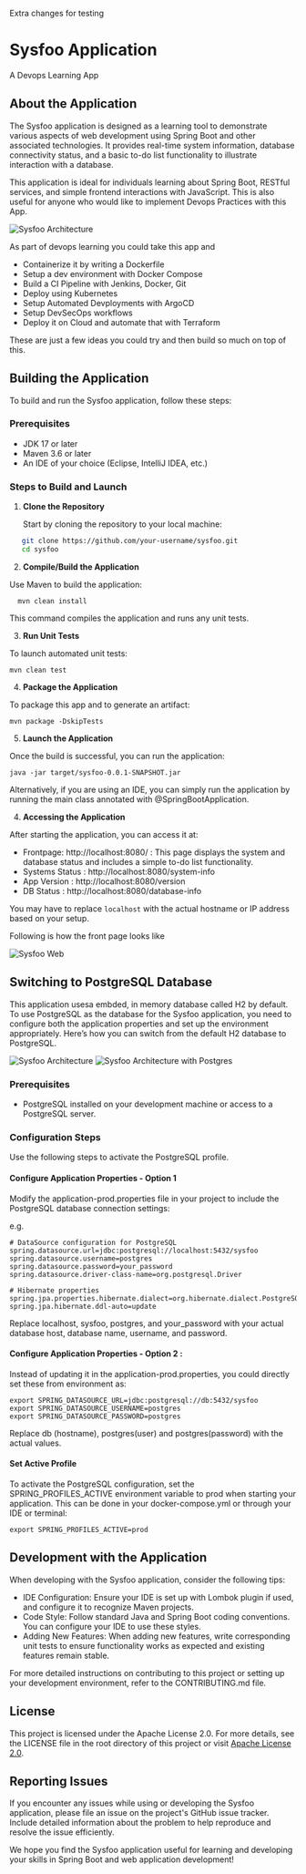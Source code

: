 Extra changes for testing

# Sysfoo Application

A Devops Learning App 

## About the Application

The Sysfoo application is designed as a learning tool to demonstrate various aspects of web development using Spring Boot and other associated technologies. It provides real-time system information, database connectivity status, and a basic to-do list functionality to illustrate interaction with a database.

This application is ideal for individuals learning about Spring Boot, RESTful services, and simple frontend interactions with JavaScript. This is also useful for anyone who would like to implement Devops Practices with this App. 

![Sysfoo Architecture](./docs/h2.jpg)

As part of devops learning you could take this app and

  * Containerize it by writing a Dockerfile 
  * Setup a dev environment with Docker Compose 
  * Build a CI Pipeline with Jenkins, Docker, Git 
  * Deploy using Kubernetes 
  * Setup Automated Devployments with ArgoCD 
  * Setup DevSecOps workflows 
  * Deploy it on Cloud and automate that with Terraform 

These are just a few ideas you could try and then build so much on top of this. 

## Building the Application

To build and run the Sysfoo application, follow these steps:

### Prerequisites

- JDK 17 or later
- Maven 3.6 or later
- An IDE of your choice (Eclipse, IntelliJ IDEA, etc.)

### Steps to Build and Launch

1. **Clone the Repository**

   Start by cloning the repository to your local machine:

```bash
   git clone https://github.com/your-username/sysfoo.git
   cd sysfoo
```

2. **Compile/Build the Application**

Use Maven to build the application:

```
  mvn clean install
```
This command compiles the application and runs any unit tests.

3. **Run Unit Tests**

To launch automated unit tests: 

```
mvn clean test 
```

4. **Package the Application**

To package this app and to generate an artifact: 

```
mvn package -DskipTests
```

5. **Launch the Application**

Once the build is successful, you can run the application:

```
java -jar target/sysfoo-0.0.1-SNAPSHOT.jar

```
Alternatively, if you are using an IDE, you can simply run the application by running the main class annotated with @SpringBootApplication.

4. **Accessing the Application**

After starting the application, you can access it at:

  * Frontpage: http://localhost:8080/ : This page displays the system and database status and includes a simple to-do list functionality.
  * Systems Status : http://localhost:8080/system-info
  * App Version : http://localhost:8080/version 
  * DB Status : http://localhost:8080/database-info 

You may have to replace `localhost` with the actual hostname or IP address based on your setup. 

Following is how the front page looks like 

![Sysfoo Web](./docs/sysfoo-web.png)



## Switching to PostgreSQL Database

This application usesa embded, in memory database called H2 by default. To use PostgreSQL as the database for the Sysfoo application, you need to configure both the application properties and set up the environment appropriately. Here’s how you can switch from the default H2 database to PostgreSQL.

![Sysfoo Architecture](./docs/not_h2.jpg)
![Sysfoo Architecture with Postgres](./docs/postgres.jpg)

### Prerequisites

- PostgreSQL installed on your development machine or access to a PostgreSQL server.

### Configuration Steps

Use the following steps to activate the PostgreSQL profile. 

#### Configure Application Properties - Option 1 

Modify the application-prod.properties file in your project to include the PostgreSQL database connection settings:

e.g. 

```
# DataSource configuration for PostgreSQL
spring.datasource.url=jdbc:postgresql://localhost:5432/sysfoo
spring.datasource.username=postgres
spring.datasource.password=your_password
spring.datasource.driver-class-name=org.postgresql.Driver

# Hibernate properties
spring.jpa.properties.hibernate.dialect=org.hibernate.dialect.PostgreSQLDialect
spring.jpa.hibernate.ddl-auto=update

```

Replace localhost, sysfoo, postgres, and your_password with your actual database host, database name, username, and password.


#### Configure Application Properties - Option 2 : 

Instead of updating it in the application-prod.properties, you could directly set these from environment as: 

```
export SPRING_DATASOURCE_URL=jdbc:postgresql://db:5432/sysfoo
export SPRING_DATASOURCE_USERNAME=postgres
export SPRING_DATASOURCE_PASSWORD=postgres
```

Replace db (hostname), postgres(user) and postgres(password) with the actual values. 
 

#### Set Active Profile

To activate the PostgreSQL configuration, set the SPRING_PROFILES_ACTIVE environment variable to prod when starting your application. This can be done in your docker-compose.yml or through your IDE or terminal:

```
export SPRING_PROFILES_ACTIVE=prod
```

## Development with the Application

When developing with the Sysfoo application, consider the following tips:

  * IDE Configuration: Ensure your IDE is set up with Lombok plugin if used, and configure it to recognize Maven projects.
  * Code Style: Follow standard Java and Spring Boot coding conventions. You can configure your IDE to use these styles.
  * Adding New Features: When adding new features, write corresponding unit tests to ensure functionality works as expected and existing features remain stable.

For more detailed instructions on contributing to this project or setting up your development environment, refer to the CONTRIBUTING.md file.

## License

This project is licensed under the Apache License 2.0. For more details, see the LICENSE file in the root directory of this project or visit [Apache License 2.0](https://www.apache.org/licenses/LICENSE-2.0).

## Reporting Issues

If you encounter any issues while using or developing the Sysfoo application, please file an issue on the project's GitHub issue tracker. Include detailed information about the problem to help reproduce and resolve the issue efficiently.


We hope you find the Sysfoo application useful for learning and developing your skills in Spring Boot and web application development!



